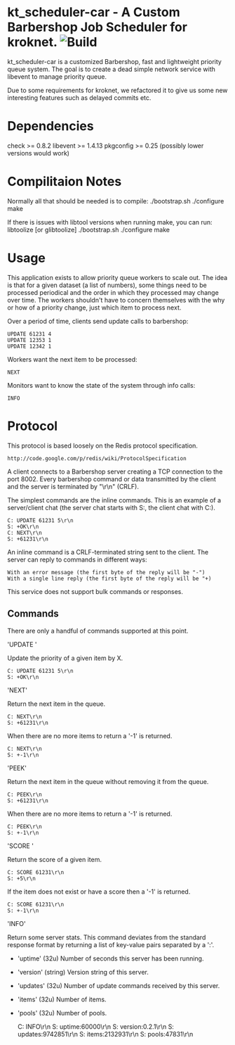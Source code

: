 # kt_scheduler-car - A Custom Barbershop Job Scheduler for kroknet. ![Build](http://dev.kroknet.com/jenkins/dev/kt_scheduler-car/status.svg) 

kt_scheduler-car is a customized Barbershop, fast and lightweight priority queue system. The goal is to
create a dead simple network service with libevent to manage priority
queue.

Due to some requirements for kroknet, we refactored it to give us some new interesting features such as delayed commits etc. 

# Dependencies
check >= 0.8.2
libevent >= 1.4.13
pkgconfig >= 0.25 (possibly lower versions would work)

# Compilitaion Notes

Normally all that should be needed is to compile:
./bootstrap.sh
./configure
make

If there is issues with libtool versions when running make, you can run:
libtoolize	[or glibtoolize]
./bootstrap.sh
./configure
make
 
# Usage

This application exists to allow priority queue workers to scale out. The
idea is that for a given dataset (a list of numbers), some things need to be
processed periodical and the order in which they processed may change over
time. The workers shouldn't have to concern themselves with the why or how
of a priority change, just which item to process next.

Over a period of time, clients send update calls to barbershop:

    UPDATE 61231 4
    UPDATE 12353 1
    UPDATE 12342 1

Workers want the next item to be processed:

    NEXT

Monitors want to know the state of the system through info calls:

    INFO

# Protocol

This protocol is based loosely on the Redis protocol specification.

    http://code.google.com/p/redis/wiki/ProtocolSpecification

A client connects to a Barbershop server creating a TCP connection to the
port 8002. Every barbershop command or data transmitted by the client and
the server is terminated by "\r\n" (CRLF).

The simplest commands are the inline commands. This is an example of a
server/client chat (the server chat starts with S:, the client chat with C:).

    C: UPDATE 61231 5\r\n
    S: +OK\r\n
    C: NEXT\r\n
    S: +61231\r\n

An inline command is a CRLF-terminated string sent to the client. The server
can reply to commands in different ways:

    With an error message (the first byte of the reply will be "-")
    With a single line reply (the first byte of the reply will be "+)

This service does not support bulk commands or responses.

## Commands

There are only a handful of commands supported at this point.

'UPDATE <item id> <value>'

Update the priority of a given item by X.

    C: UPDATE 61231 5\r\n
    S: +OK\r\n

'NEXT'

Return the next item in the queue.

    C: NEXT\r\n
    S: +61231\r\n

When there are no more items to return a '-1' is returned.

    C: NEXT\r\n
    S: +-1\r\n

'PEEK'

Return the next item in the queue without removing it from the queue.

    C: PEEK\r\n
    S: +61231\r\n

When there are no more items to return a '-1' is returned.

    C: PEEK\r\n
    S: +-1\r\n

'SCORE <item id>'

Return the score of a given item.

    C: SCORE 61231\r\n
    S: +5\r\n

If the item does not exist or have a score then a '-1' is returned.

    C: SCORE 61231\r\n
    S: +-1\r\n

'INFO'

Return some server stats. This command deviates from the standard response
format by returning a list of key-value pairs separated by a ':'.

* 'uptime' (32u) Number of seconds this server has been running.
* 'version' (string) Version string of this server.
* 'updates' (32u) Number of update commands received by this server.
* 'items' (32u) Number of items.
* 'pools' (32u) Number of pools.

    C: INFO\r\n
    S: uptime:60000\r\n
    S: version:0.2.1\r\n
    S: updates:9742851\r\n
    S: items:2132931\r\n
    S: pools:47831\r\n
